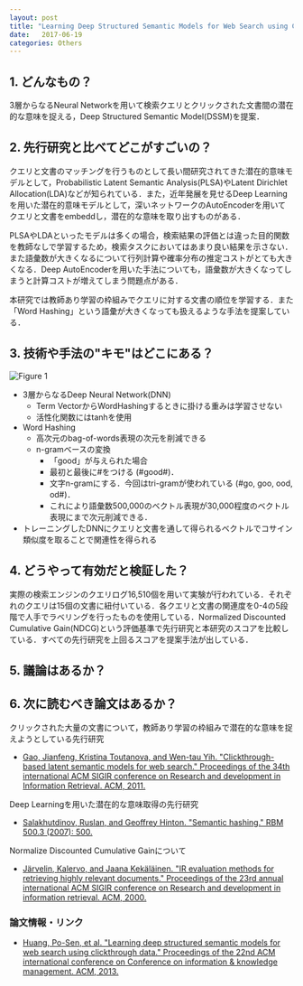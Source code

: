 ```yaml
---
layout: post
title: "Learning Deep Structured Semantic Models for Web Search using Clickthrough Data"
date:   2017-06-19
categories: Others
---
```


## 1. どんなもの？

3層からなるNeural Networkを用いて検索クエリとクリックされた文書間の潜在的な意味を捉える，Deep Structured Semantic Model(DSSM)を提案．

## 2. 先行研究と比べてどこがすごいの？

クエリと文書のマッチングを行うものとして長い間研究されてきた潜在的意味モデルとして，Probabilistic Latent Semantic Analysis(PLSA)やLatent Dirichlet Allocation(LDA)などが知られている．また，近年発展を見せるDeep Learningを用いた潜在的意味モデルとして，深いネットワークのAutoEncoderを用いてクエリと文書をembeddし，潜在的な意味を取り出すものがある．

PLSAやLDAといったモデルは多くの場合，検索結果の評価とは違った目的関数を教師なしで学習するため，検索タスクにおいてはあまり良い結果を示さない．また語彙数が大きくなるについて行列計算や確率分布の推定コストがとても大きくなる．Deep AutoEncoderを用いた手法についても，語彙数が大きくなってしまうと計算コストが増えてしまう問題点がある．

本研究では教師あり学習の枠組みでクエリに対する文書の順位を学習する．また「Word Hashing」という語彙が大きくなっても扱えるような手法を提案している．

## 3. 技術や手法の"キモ"はどこにある？

![Figure 1](https://raw.githubusercontent.com/shunk031/paper-survey/master/images/Learning_Deep_Structured_Semantic_Models_for_Web_Search_using_Clickthrough_Data/figure1.png)

* 3層からなるDeep Neural Network(DNN)
  * Term VectorからWordHashingするときに掛ける重みは学習させない
  * 活性化関数にはtanhを使用
* Word Hashing
  * 高次元のbag-of-words表現の次元を削減できる
  * n-gramベースの変換
	* 「good」が与えられた場合
	* 最初と最後に#をつける (#good#)．
	* 文字n-gramにする．今回はtri-gramが使われている (#go, goo, ood, od#)．
	* これにより語彙数500,000のベクトル表現が30,000程度のベクトル表現にまで次元削減できる．
* トレーニングしたDNNにクエリと文書を通して得られるベクトルでコサイン類似度を取ることで関連性を得られる

## 4. どうやって有効だと検証した？

実際の検索エンジンのクエリログ16,510個を用いて実験が行われている．それぞれのクエリは15個の文書に紐付いている．各クエリと文書の関連度を0-4の5段階で人手でラベリングを行ったものを使用している．Normalized Discounted Cumulative Gain(NDCG)という評価基準で先行研究と本研究のスコアを比較している．すべての先行研究を上回るスコアを提案手法が出している．

## 5. 議論はあるか？

## 6. 次に読むべき論文はあるか？

クリックされた大量の文書について，教師あり学習の枠組みで潜在的な意味を捉えようとしている先行研究
* [Gao, Jianfeng, Kristina Toutanova, and Wen-tau Yih. "Clickthrough-based latent semantic models for web search." Proceedings of the 34th international ACM SIGIR conference on Research and development in Information Retrieval. ACM, 2011.](http://dl.acm.org/citation.cfm?id=2010007)

Deep Learningを用いた潜在的な意味取得の先行研究
* [Salakhutdinov, Ruslan, and Geoffrey Hinton. "Semantic hashing." RBM 500.3 (2007): 500.](http://www.utstat.toronto.edu/~rsalakhu/papers/semantic_final.pdf)

Normalize Discounted Cumulative Gainについて
* [Järvelin, Kalervo, and Jaana Kekäläinen. "IR evaluation methods for retrieving highly relevant documents." Proceedings of the 23rd annual international ACM SIGIR conference on Research and development in information retrieval. ACM, 2000.](http://dl.acm.org/citation.cfm?id=345545)

### 論文情報・リンク

* [Huang, Po-Sen, et al. "Learning deep structured semantic models for web search using clickthrough data." Proceedings of the 22nd ACM international conference on Conference on information & knowledge management. ACM, 2013.](https://www.microsoft.com/en-us/research/wp-content/uploads/2016/02/cikm2013_DSSM_fullversion.pdf)
